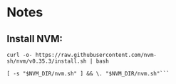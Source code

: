 # Notes
## Install NVM:
```curl -o- https://raw.githubusercontent.com/nvm-sh/nvm/v0.35.3/install.sh | bash```

```export NVM_DIR="$([ -z "${XDG_CONFIG_HOME-}" ] && printf %s "${HOME}/.nvm" || printf %s "${XDG_CONFIG_HOME}/nvm")"
[ -s "$NVM_DIR/nvm.sh" ] && \. "$NVM_DIR/nvm.sh"```
